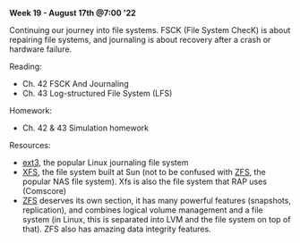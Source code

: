 **Week 19 - August 17th @7:00 '22**

Continuing our journey into file systems.  FSCK (File System ChecK) is about repairing file systems, and journaling is about recovery after a crash or hardware failure.

Reading:

- Ch. 42 FSCK And Journaling
- Ch. 43 Log-structured File System (LFS)

Homework:

- Ch. 42 & 43 Simulation homework

Resources:

- [ext3](https://en.wikipedia.org/wiki/Ext3), the popular Linux journaling file system
- [XFS](https://en.wikipedia.org/wiki/XFS), the file system built at Sun (not to be confused with [ZFS](https://en.wikipedia.org/wiki/ZFS), the popular NAS file system).  Xfs is also the file system that RAP uses (Comscore)
- [ZFS](https://en.wikipedia.org/wiki/ZFS) deserves its own section, it has many powerful features (snapshots, replication), and combines logical volume management and a file system (in Linux, this is separated into LVM and the file system on top of that). ZFS also has amazing data integrity features.
